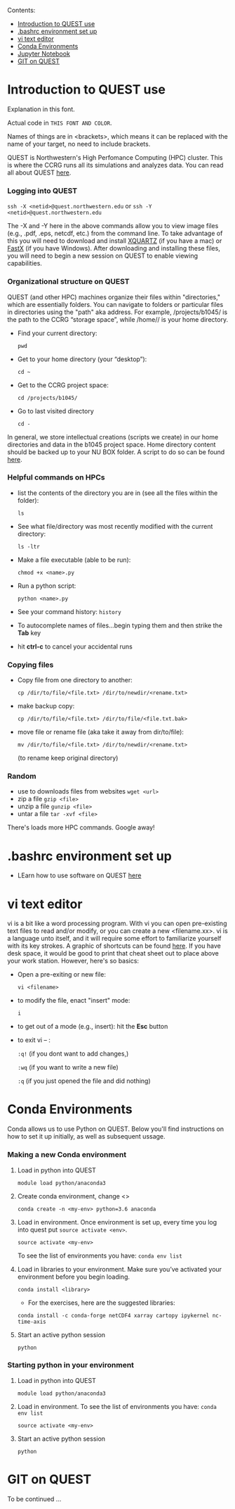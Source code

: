 Contents:

* [Introduction to QUEST use](#introduction-to-quest-use)
* [.bashrc environment set up](https://github.com/NU-CCRG/Getting-Started/blob/master/02_SetUp_bashrc.md)
* [vi text editor](#vi-text-editor)
* [Conda Environments](#conda-environments)
* [Jupyter Notebook](Jupyter_Use_Guide/01_jupyter_setup.md)
* [GIT on QUEST](#git-on-quest)


# Introduction to QUEST use

Explanation in this font.

Actual code in `THIS FONT AND COLOR`.

Names of things are in \<brackets>\, which means it can be replaced with the name of your target, no need to include brackets.

QUEST is Northwestern's High Perfomance Computing (HPC) cluster. This is where the CCRG runs all its simulations and analyzes data. You can read all about QUEST [here](https://www.it.northwestern.edu/research/user-services/quest/). 

### Logging into QUEST

`ssh -X <netid>@quest.northwestern.edu` or `ssh -Y <netid>@quest.northwestern.edu`

The -X and -Y here in the above commands allow you to view image files (e.g., .pdf, .eps, netcdf, etc.) from the command line. To take advantage of this you will need to download and install [XQUARTZ](https://www.xquartz.org) (if you have a mac) or [FastX](https://kb.northwestern.edu/quest-fastx) (if you have Windows). After downloading and installing these files, you will need to begin a new session on QUEST to enable viewing capabilities. 

### Organizational structure on QUEST 
QUEST (and other HPC) machines organize their files within "directories," which are essentially folders. You can navigate to folders or particular files in directories using the "path" aka address. For example, /projects/b1045/ is the path to the CCRG “storage space”, while /home/<netid>/ is your home directory.

* Find your current directory:

    `pwd`
    
* Get to your home directory (your “desktop”):

    `cd ~`
    
* Get to the CCRG project space:

    `cd /projects/b1045/`

* Go to last visited directory

    `cd -`

In general, we store intellectual creations (scripts we create) in our home directories and data in the b1045 project space. Home directory content should be backed up to your NU BOX folder. A script to do so can be found [here](https://github.com/NU-CCRG/python_intro/blob/master/03_BackUp_Scripts.md).  

### Helpful commands on HPCs

* list the contents of the directory you are in (see all the files within the folder):

    `ls` 

* See what file/directory was most recently modified with the current directory:

    `ls -ltr`
 
* Make a file executable (able to be run):

    `chmod +x <name>.py`

* Run a python script:

    `python <name>.py`

* See your command history:
    `history`
    
* To autocomplete names of files...begin typing them and then strike the **Tab** key

* hit **ctrl-c** to cancel your accidental runs


### Copying files

* Copy file from one directory to another:

    `cp /dir/to/file/<file.txt> /dir/to/newdir/<rename.txt>` 

* make backup copy:

    `cp /dir/to/file/<file.txt> /dir/to/file/<file.txt.bak>` 

* move file or rename file (aka take it away from dir/to/file):

    `mv /dir/to/file/<file.txt> /dir/to/newdir/<rename.txt>`  

    (to rename keep original directory)

### Random

* use to downloads files from websites
`wget <url>`
* zip a file
`gzip <file>`
* unzip a file
`gunzip <file>`
* untar a file
`tar -xvf <file>`

There's loads more HPC commands. Google away!

# .bashrc environment set up 

* LEarn how to use software on QUEST [here](https://github.com/NU-CCRG/Getting-Started/blob/master/02_SetUp_bashrc.md)

# vi text editor

vi is a bit like a word processing program. With vi you can open pre-existing text files to read and/or modify, or you can create a new <filename.xx>. vi is a language unto itself, and it will require some effort to familiarize yourself with its key strokes. A graphic of shortcuts can be found [here](http://www.viemu.com/vi-vim-cheat-sheet.gif). If you have desk space, it would be good to print that cheat sheet out to place above your work station. However, here's so basics:  

* Open a pre-exiting or new file:
 
    `vi <filename>`

* to modify the file, enact "insert" mode:

    `i` 

* to get out of a mode (e.g., insert): hit the **Esc** button

* to exit vi – :

    `:q!` (if you dont want to add changes,) 

    `:wq` (if you want to write a new file)

    `:q` (if you just opened the file and did nothing)



# Conda Environments
Conda allows us to use Python on QUEST. Below you'll find instructions on how to set it up initially, as well as subsequent ussage. 

### Making a new Conda environment

1. Load in python into QUEST

    `module load python/anaconda3`

2. Create conda environment, change <>

    `conda create -n <my-env> python=3.6 anaconda`

3. Load in environment. Once environment is set up, every time you log into quest put `source activate <env>`.

    `source activate <my-env>`
    
    To see the list of environments you have: `conda env list`

4. Load in libraries to your environment. Make sure you’ve activated your environment before you begin loading.

    `conda install <library>`

    * For the exercises, here are the suggested libraries:

    `conda install -c conda-forge netCDF4 xarray cartopy ipykernel nc-time-axis`

5. Start an active python session

    `python`

### Starting python in your environment

1. Load in python into QUEST

    `module load python/anaconda3`

2. Load in environment. To see the list of environments you have: `conda env list`

    `source activate <my-env>`

3. Start an active python session

    `python`


# GIT on QUEST

To be continued ...
